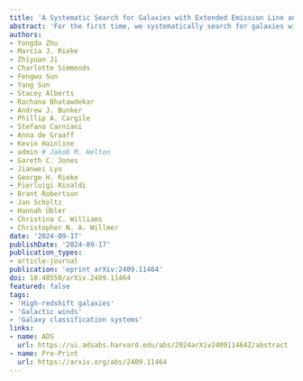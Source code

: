 ```yaml
---
title: 'A Systematic Search for Galaxies with Extended Emission Line and Potential Outflows in JADES Medium-Band Images'
abstract: 'For the first time, we systematically search for galaxies with extended emission line and potential outflows features using medium-band images in the GOODS-S field by comparing the morphology in medium-band images to adjacent continuum and UV bands. We look for galaxies that have a maximum extent {{< math >}}$50\%${{< /math >}} larger, an excess area {{< math >}}$30\%${{< /math >}} greater, or an axis ratio difference of more than {{< math >}}$0.3${{< /math >}} in the medium band compared to the reference bands. After visual inspection, we find {{< math >}}$326${{< /math >}} candidate galaxies at {{< math >}}$1 < z < 6${{< /math >}}, with a peak in the population near cosmic noon, benefiting from the good coverage of the medium-band filters. By examining their SEDs, we find that the candidate galaxies are at least {{< math >}}$20\%${{< /math >}} more bursty in their star-forming activity and have {{< math >}}$60\%${{< /math >}} more young stellar populations compared to a control sample selected based on the continuum band flux. Additionally, these candidates exhibit a significantly higher production rate of ionizing photons. We further find that candidates hosting known AGN produce extended emission that is more anisotropic compared to non-AGN candidates. A few of our candidates have been spectroscopically confirmed to have prominent outflow signatures through NIRSpec observations, showcasing the robustness of the photometric selection. Future spectroscopic follow-up will better help verify and characterize the kinematics and chemical properties of these systems.'
authors:
- Yongda Zhu
- Marcia J. Rieke
- Zhiyuan Ji
- Charlotte Simmonds
- Fengwu Sun
- Yang Sun
- Stacey Alberts
- Rachana Bhatawdekar
- Andrew J. Bunker
- Phillip A. Cargile
- Stefano Carniani
- Anna de Graaff
- Kevin Hainline
- admin # Jakob M. Helton
- Gareth C. Jones
- Jianwei Lyu
- George H. Rieke
- Pierluigi Rinaldi
- Brant Robertson
- Jan Scholtz
- Hannah Übler
- Christina C. Williams
- Christopher N. A. Willmer
date: '2024-09-17'
publishDate: '2024-09-17'
publication_types:
- article-journal
publication: 'eprint arXiv:2409.11464'
doi: 10.48550/arXiv.2409.11464
featured: false
tags:
- 'High-redshift galaxies'
- 'Galactic winds'
- 'Galaxy classification systems'
links:
- name: ADS
  url: https://ui.adsabs.harvard.edu/abs/2024arXiv240911464Z/abstract
- name: Pre-Print
  url: https://arxiv.org/abs/2409.11464
---
```

